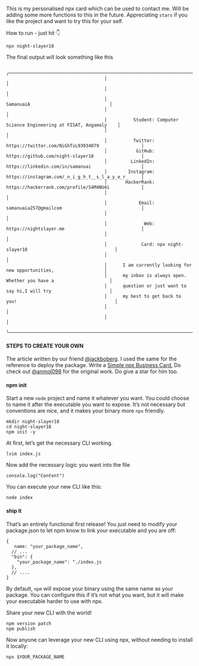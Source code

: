 This is my personalised npx card which can be used to contact me. Will be adding some more functions to this in the future. Appreciating ```stars``` if you like the project and want to try this for your self.

How to run - just hit 👇

```
npx night-slayer18
```

The final output will look something like this
```
                                     ╭──────────────────────────────────────────────────────────────────────╮
                                     │                                                                      │
                                     │                                                                      │
                                     │                               SamanuaiA                              │
                                     │                                                                      │
                                     │          Student: Computer Science Engineering at FISAT, Angamaly    │
                                     │                                                                      │
                                     │          Twitter: https://twitter.com/NiGhTsL93934079                │
                                     │           GitHub: https://github.com/night-slayer18                  │
                                     │         LinkedIn: https://linkedin.com/in/samanuai                   │
                                     │        Instagram: https://instagram.com/_n_i_g_h_t__s_l_a_y_e_r_     │
                                     │       HackerRank: https://hackerrank.com/profile/S4M4NU4i            │
                                     │                                                                      │
                                     │            Email: samanuaia257@gmailcom                              │
                                     │                                                                      │
                                     │              Web: https://nightslayer.me                             │
                                     │                                                                      │
                                     │             Card: npx night-slayer18                                 │
                                     │                                                                      │
                                     │      I am currently looking for new opportunities,                   │
                                     │      my inbox is always open. Whether you have a                     │
                                     │      question or just want to say hi,I will try                      │
                                     │      my best to get back to you!                                     │
                                     │                                                                      │
                                     │                                                                      │
                                     ╰──────────────────────────────────────────────────────────────────────╯
```

#### STEPS TO CREATE YOUR OWN
The article written by our friend <a href="https://github.com/jackboberg" target="_blank">@jackboberg</a>. I used the same for the reference to deploy the package. Write a <a href="https://studioelsa.se/blog/open-source-oss-npx-business-card/" target="_blank">Simple npx Business Card.</a>
Do check out <a href="https://github.com/anmol098"> @anmol098</a> for the original work. Do give a star for him too.

#### npm init

Start a new ```node``` project and name it whatever you want. You could choose to name it after the executable you want to expose. It’s not necessary but conventions are nice, and it makes your binary more ```npx``` friendly.

```
mkdir night-slayer18
cd night-slayer18
npm init -y
```

At first, let’s get the necessary CLI working.

```
lvim index.js
```
Now add the necessary logic you want into the file

```
console.log("Content")
```

You can execute your new CLI like this:

```
node index
```

#### ship it

That’s an entirely functional first release! You just need to modify your package.json to let npm know to link your executable and you are off:
```
{
   name: "your_package_name",
  // ...
  "bin": {
    "your_package_name": "./index.js
  },
  // ....
}
```
By default, ```npm``` will expose your binary using the same name as your package. You can configure this if it’s not what you want, but it will make your executable harder to use with npx.

Share your new CLI with the world!
```
npm version patch
npm publish
```
Now anyone can leverage your new CLI using npx, without needing to install it locally:
```
npx $YOUR_PACKAGE_NAME
```

